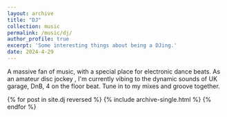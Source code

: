```yaml
---
layout: archive
title: "DJ"
collection: music
permalink: /music/dj/
author_profile: true
excerpt: 'Some interesting things about being a DJing.'
date: 2024-4-29
---
```

A massive fan of music, with a special place for electronic dance beats. As an amateur disc jockey
, I'm currently vibing to the dynamic sounds of UK garage, DnB, 4 on the floor beat. Tune in to my mixes and groove together.


{% for post in site.dj reversed %}
  {% include archive-single.html %}
{% endfor %}